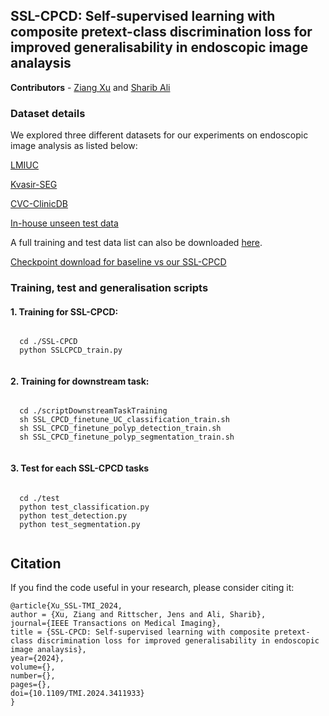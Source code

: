 ## SSL-CPCD: Self-supervised learning with composite pretext-class discrimination loss for improved generalisability in endoscopic image analaysis

**Contributors** - [Ziang Xu](xuziang.uk@gmail.com) and [Sharib Ali](s.s.ali@leeds.ac.uk)

 ### Dataset details
 We explored three different datasets for our experiments on endoscopic image analysis as listed below:
 
 [LMIUC](https://zenodo.org/record/5827695#.ZD1Xsy_MIeY)
 
 [Kvasir-SEG](https://datasets.simula.no/kvasir-seg/)
 
 [CVC-ClinicDB](https://www.kaggle.com/datasets/balraj98/cvcclinicdb)
 
 [In-house unseen test data](https://doi.org/10.7303/syn52674005)

 A full training and test data list can also be downloaded [here](https://drive.google.com/drive/folders/1d0shq3lvgXfgxWqsJgbLjJ9_dXXbzXQA?usp=share_link). 

 [Checkpoint download for baseline vs our SSL-CPCD](https://drive.google.com/file/d/1vnjeoobxRUz7_eArGvk0awnuH_K41jS3/view?usp=share_link)
 
 ### Training, test and generalisation scripts 
 
  #### 1. Training for SSL-CPCD:
  <pre><code>
  cd ./SSL-CPCD
  python SSLCPCD_train.py
  </code></pre>
  
  ####  2. Training for downstream task:
  <pre><code>
  cd ./scriptDownstreamTaskTraining
  sh SSL_CPCD_finetune_UC_classification_train.sh
  sh SSL_CPCD_finetune_polyp_detection_train.sh
  sh SSL_CPCD_finetune_polyp_segmentation_train.sh
  </code></pre>
  
  ####  3. Test for each SSL-CPCD tasks
  <pre><code>
  cd ./test
  python test_classification.py
  python test_detection.py
  python test_segmentation.py
  </code></pre>

## Citation
If you find the code useful in your research, please consider citing it:

    @article{Xu_SSL-TMI_2024,
    author = {Xu, Ziang and Rittscher, Jens and Ali, Sharib},
    journal={IEEE Transactions on Medical Imaging}, 
    title = {SSL-CPCD: Self-supervised learning with composite pretext-class discrimination loss for improved generalisability in endoscopic image analaysis},
    year={2024},
    volume={},
    number={},
    pages={},
    doi={10.1109/TMI.2024.3411933}
    }
 
